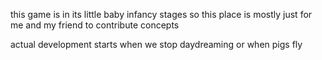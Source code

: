 this game is in its little baby infancy stages so this place is mostly just for me and my friend to contribute concepts

actual development starts when we stop daydreaming or when pigs fly